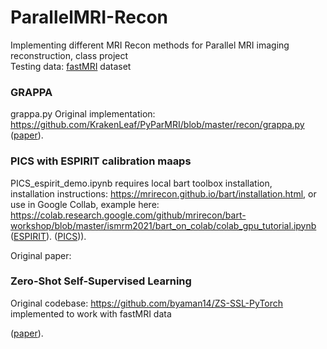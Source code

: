 # ParallelMRI-Recon
Implementing different MRI Recon methods for Parallel MRI imaging reconstruction, class project    
Testing data: [fastMRI](https://fastmri.med.nyu.edu/) dataset

### GRAPPA
grappa.py
Original implementation: https://github.com/KrakenLeaf/PyParMRI/blob/master/recon/grappa.py  
([paper]( (https://ieeexplore.ieee.org/abstract/document/4472246](https://pubmed.ncbi.nlm.nih.gov/12111967/)))).


### PICS with ESPIRIT calibration maaps
PICS_espirit_demo.ipynb requires local bart toolbox installation,  
installation instructions:  https://mrirecon.github.io/bart/installation.html, or use in Google Collab, example here:   https://colab.research.google.com/github/mrirecon/bart-workshop/blob/master/ismrm2021/bart_on_colab/colab_gpu_tutorial.ipynb  
([ESPIRIT](https://openreview.net/forum?id=085y6YPaYjP](https://pubmed.ncbi.nlm.nih.gov/23649942/))).
([PICS](https://ieeexplore.ieee.org/abstract/document/4472246))).

Original paper:

### Zero-Shot Self-Supervised Learning
Original codebase: https://github.com/byaman14/ZS-SSL-PyTorch
implemented to work with fastMRI data  

([paper](https://openreview.net/forum?id=085y6YPaYjP)).
